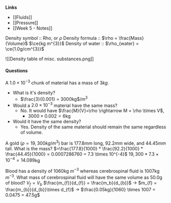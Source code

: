 **Links**
- [[Fluids]] 
- [[Pressure]] 
- [[Week 5 - Notes]] 

Density symbol :: Rho, or $\rho$ 
Density formula :: $\rho = \frac{Mass}{Volume}$ $\ce{kg m^{3}}$
Density of water :: $\rho_{water} = \ce{1.0g/cm^{3}}$

![[Density table of misc. substances.png]]


#### Questions
A $1.0 \times 10^{-3}$ chunk of material has a mass of $3kg$.
- What is it's density?
	- $\frac{3}{0.001} = 3000kg$/$m^{3}$
- Would a $2.0 \times 10^{-3}$ material have the same mass? 
	- No. It would have $\frac{M}{V}=\rho \rightarrow M = \rho \times V$,
		- $3000 \times 0.002 = 6$kg
- Would it have the same density? 
	- Yes. Density of the same material should remain the same regardless of volume.


A gold ($\rho = 19,300kg/m^{3}$) bar is $177.8mm$ long, $92.2mm$ wide, and $44.45mm$ tall. What is the mass?
$=\frac{177.8}{1000} * \frac{92.2}{1000} * \frac{44.45}{1000} = 0.0007286760 = 7.3 \times 10^{-4}$
$19,300 * 7.3\times10^{-4} = 14.089$kg


Blood has a density of $1060$kg $m^{-3}$ whereas cerebrospinal fluid is $1007$kg $m^{-3}$. What mass of cerebrospinal fluid will have the same volume as 50.0g of blood?
$V_{f} = V_{b}$
$\frac{m_{f}}{d_{f}} = \frac{m_b}{d_{b}}$
-> $m_{f} = \frac{m_{b}}{d_{b}}\times d_{f}$
-> $\frac{0.05kg}{1060} \times 1007 = 0.0475 = 47.5g$ 

